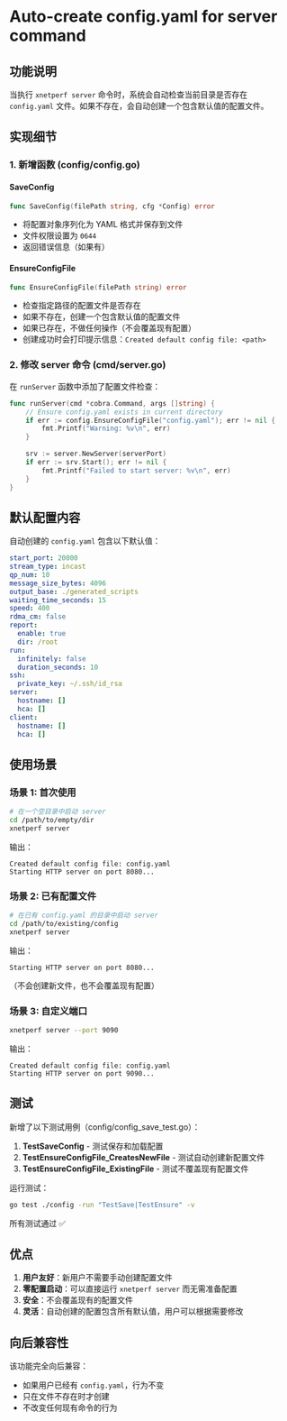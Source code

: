 # Auto-create config.yaml for server command

## 功能说明

当执行 `xnetperf server` 命令时，系统会自动检查当前目录是否存在 `config.yaml` 文件。如果不存在，会自动创建一个包含默认值的配置文件。

## 实现细节

### 1. 新增函数 (config/config.go)

#### SaveConfig
```go
func SaveConfig(filePath string, cfg *Config) error
```
- 将配置对象序列化为 YAML 格式并保存到文件
- 文件权限设置为 `0644`
- 返回错误信息（如果有）

#### EnsureConfigFile
```go
func EnsureConfigFile(filePath string) error
```
- 检查指定路径的配置文件是否存在
- 如果不存在，创建一个包含默认值的配置文件
- 如果已存在，不做任何操作（不会覆盖现有配置）
- 创建成功时会打印提示信息：`Created default config file: <path>`

### 2. 修改 server 命令 (cmd/server.go)

在 `runServer` 函数中添加了配置文件检查：

```go
func runServer(cmd *cobra.Command, args []string) {
	// Ensure config.yaml exists in current directory
	if err := config.EnsureConfigFile("config.yaml"); err != nil {
		fmt.Printf("Warning: %v\n", err)
	}
	
	srv := server.NewServer(serverPort)
	if err := srv.Start(); err != nil {
		fmt.Printf("Failed to start server: %v\n", err)
	}
}
```

## 默认配置内容

自动创建的 `config.yaml` 包含以下默认值：

```yaml
start_port: 20000
stream_type: incast
qp_num: 10
message_size_bytes: 4096
output_base: ./generated_scripts
waiting_time_seconds: 15
speed: 400
rdma_cm: false
report:
  enable: true
  dir: /root
run:
  infinitely: false
  duration_seconds: 10
ssh:
  private_key: ~/.ssh/id_rsa
server:
  hostname: []
  hca: []
client:
  hostname: []
  hca: []
```

## 使用场景

### 场景 1: 首次使用
```bash
# 在一个空目录中启动 server
cd /path/to/empty/dir
xnetperf server
```

输出：
```
Created default config file: config.yaml
Starting HTTP server on port 8080...
```

### 场景 2: 已有配置文件
```bash
# 在已有 config.yaml 的目录中启动 server
cd /path/to/existing/config
xnetperf server
```

输出：
```
Starting HTTP server on port 8080...
```
（不会创建新文件，也不会覆盖现有配置）

### 场景 3: 自定义端口
```bash
xnetperf server --port 9090
```

输出：
```
Created default config file: config.yaml
Starting HTTP server on port 9090...
```

## 测试

新增了以下测试用例（config/config_save_test.go）：

1. **TestSaveConfig** - 测试保存和加载配置
2. **TestEnsureConfigFile_CreatesNewFile** - 测试自动创建新配置文件
3. **TestEnsureConfigFile_ExistingFile** - 测试不覆盖现有配置文件

运行测试：
```bash
go test ./config -run "TestSave|TestEnsure" -v
```

所有测试通过 ✅

## 优点

1. **用户友好**：新用户不需要手动创建配置文件
2. **零配置启动**：可以直接运行 `xnetperf server` 而无需准备配置
3. **安全**：不会覆盖现有的配置文件
4. **灵活**：自动创建的配置包含所有默认值，用户可以根据需要修改

## 向后兼容性

该功能完全向后兼容：
- 如果用户已经有 `config.yaml`，行为不变
- 只在文件不存在时才创建
- 不改变任何现有命令的行为
